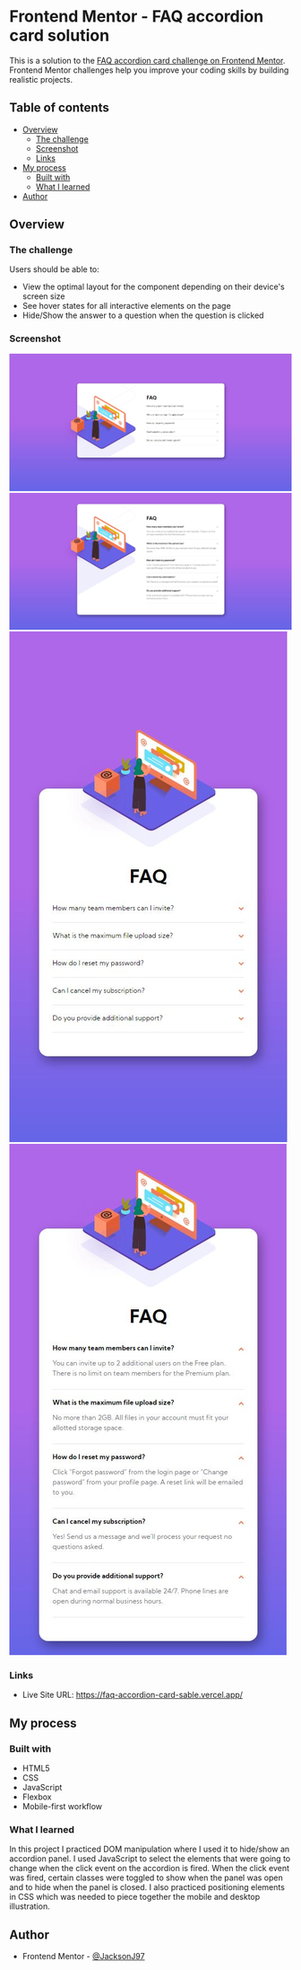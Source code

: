# Frontend Mentor - FAQ accordion card solution

This is a solution to the [FAQ accordion card challenge on Frontend Mentor](https://www.frontendmentor.io/challenges/faq-accordion-card-XlyjD0Oam). Frontend Mentor challenges help you improve your coding skills by building realistic projects.

## Table of contents

- [Overview](#overview)
  - [The challenge](#the-challenge)
  - [Screenshot](#screenshot)
  - [Links](#links)
- [My process](#my-process)
  - [Built with](#built-with)
  - [What I learned](#what-i-learned)
- [Author](#author)

## Overview

### The challenge

Users should be able to:

- View the optimal layout for the component depending on their device's screen size
- See hover states for all interactive elements on the page
- Hide/Show the answer to a question when the question is clicked

### Screenshot

![Desktop view](./design/final-desktop.jpg)
![Desktop active view](./design/final-active-desktop.jpg)
![Mobile view](./design/final-mobile.jpg)
![Mobile active view](./design/final-active-mobile.jpg)

### Links

- Live Site URL: https://faq-accordion-card-sable.vercel.app/

## My process

### Built with

- HTML5
- CSS
- JavaScript
- Flexbox
- Mobile-first workflow

### What I learned

In this project I practiced DOM manipulation where I used it to hide/show an accordion panel. I used JavaScript to select the elements that were going to change when the click event on the accordion is fired. When the click event was fired, certain classes were toggled to show when the panel was open and to hide when the panel is closed. I also practiced positioning elements in CSS which was needed to piece together the mobile and desktop illustration.

## Author

- Frontend Mentor - [@JacksonJ97](https://www.frontendmentor.io/profile/JacksonJ97)
